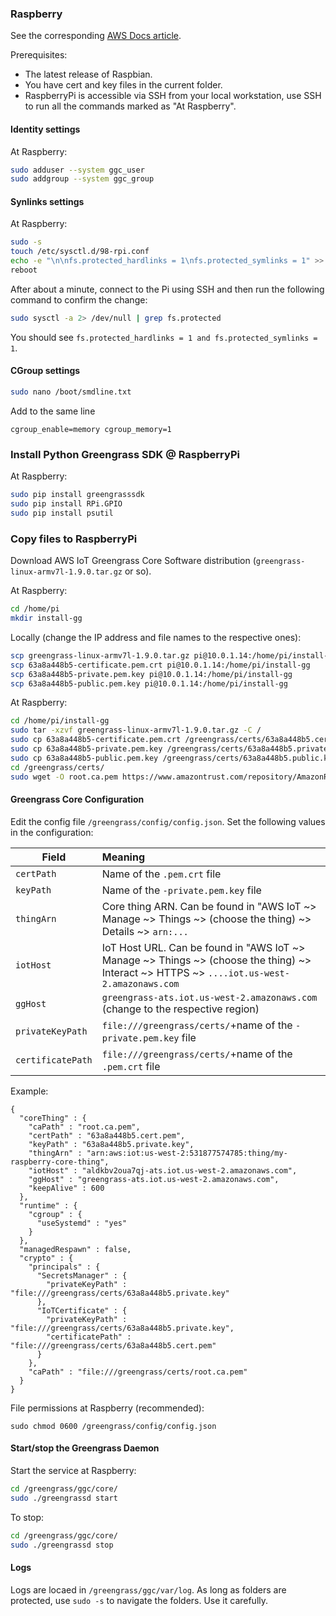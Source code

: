 ### Raspberry

See the corresponding [AWS Docs article](https://docs.aws.amazon.com/greengrass/latest/developerguide/module1.html). 


Prerequisites:
* The latest release of Raspbian.
* You have cert and key files in the current folder.
* RaspberryPi is accessible via SSH from your local workstation, use SSH to run all the commands marked as "At Raspberry".

#### Identity settings
At Raspberry:
```bash
sudo adduser --system ggc_user
sudo addgroup --system ggc_group
```

#### Synlinks settings
At Raspberry:
```bash
sudo -s
touch /etc/sysctl.d/98-rpi.conf
echo -e "\n\nfs.protected_hardlinks = 1\nfs.protected_symlinks = 1" >> /etc/sysctl.d/98-rpi.conf
reboot
```
After about a minute, connect to the Pi using SSH and then run the following command to confirm the change:

```bash
sudo sysctl -a 2> /dev/null | grep fs.protected
```
You should see `fs.protected_hardlinks = 1 and fs.protected_symlinks = 1`.

#### CGroup settings
```bash
sudo nano /boot/smdline.txt
```

Add to the same line
```
cgroup_enable=memory cgroup_memory=1
```

### Install Python Greengrass SDK @ RaspberryPi
At Raspberry:
```bash
sudo pip install greengrasssdk
sudo pip install RPi.GPIO
sudo pip install psutil
```

### Copy files to RaspberryPi

Download AWS IoT Greengrass Core Software distribution (`greengrass-linux-armv7l-1.9.0.tar.gz` or so).

At Raspberry:
```bash
cd /home/pi
mkdir install-gg
```

Locally (change the IP address and file names to the respective ones):
```bash
scp greengrass-linux-armv7l-1.9.0.tar.gz pi@10.0.1.14:/home/pi/install-gg
scp 63a8a448b5-certificate.pem.crt pi@10.0.1.14:/home/pi/install-gg
scp 63a8a448b5-private.pem.key pi@10.0.1.14:/home/pi/install-gg
scp 63a8a448b5-public.pem.key pi@10.0.1.14:/home/pi/install-gg
```

At Raspberry:
```bash
cd /home/pi/install-gg
sudo tar -xzvf greengrass-linux-armv7l-1.9.0.tar.gz -C /
sudo cp 63a8a448b5-certificate.pem.crt /greengrass/certs/63a8a448b5.cert.pem
sudo cp 63a8a448b5-private.pem.key /greengrass/certs/63a8a448b5.private.key
sudo cp 63a8a448b5-public.pem.key /greengrass/certs/63a8a448b5.public.key
cd /greengrass/certs/
sudo wget -O root.ca.pem https://www.amazontrust.com/repository/AmazonRootCA1.pem
```


#### Greengrass Core Configuration
Edit the config file `/greengrass/config/config.json`. 
Set the following values in the configuration:

| Field | Meaning |
| ------------- | :------------- |
| `certPath` | Name of the `.pem.crt` file |
| `keyPath `        | Name of the `-private.pem.key` file |
| `thingArn`        | Core thing ARN. Can be found in "AWS IoT ~> Manage ~> Things ~> (choose the thing) ~> Details ~> `arn:...` |
| `iotHost`        | IoT Host URL. Can be found in "AWS IoT ~> Manage ~> Things ~> (choose the thing) ~> Interact ~> HTTPS ~> `....iot.us-west-2.amazonaws.com` |
| `ggHost`        | `greengrass-ats.iot.us-west-2.amazonaws.com` (change to the respective region) |
| `privateKeyPath`        | `file:///greengrass/certs/`+name of the `-private.pem.key` file |
| `certificatePath`        | `file:///greengrass/certs/`+name of the `.pem.crt` file |

Example:
```
{
  "coreThing" : {
    "caPath" : "root.ca.pem",
    "certPath" : "63a8a448b5.cert.pem",
    "keyPath" : "63a8a448b5.private.key",
    "thingArn" : "arn:aws:iot:us-west-2:531877574785:thing/my-raspberry-core-thing",
    "iotHost" : "aldkbv2oua7qj-ats.iot.us-west-2.amazonaws.com",
    "ggHost" : "greengrass-ats.iot.us-west-2.amazonaws.com",
    "keepAlive" : 600
  },
  "runtime" : {
    "cgroup" : {
      "useSystemd" : "yes"
    }
  },
  "managedRespawn" : false,
  "crypto" : {
    "principals" : {
      "SecretsManager" : {
        "privateKeyPath" : "file:///greengrass/certs/63a8a448b5.private.key"
      },
      "IoTCertificate" : {
        "privateKeyPath" : "file:///greengrass/certs/63a8a448b5.private.key",
        "certificatePath" : "file:///greengrass/certs/63a8a448b5.cert.pem"
      }
    },
    "caPath" : "file:///greengrass/certs/root.ca.pem"
  }
}

```

File permissions at Raspberry (recommended):
```
sudo chmod 0600 /greengrass/config/config.json
```

#### Start/stop the Greengrass Daemon
Start the service at Raspberry:
```bash
cd /greengrass/ggc/core/
sudo ./greengrassd start
```

To stop:
```bash
cd /greengrass/ggc/core/
sudo ./greengrassd stop
```

####  Logs
Logs are locaed in `/greengrass/ggc/var/log`.
As long as folders are protected, use `sudo -s` to navigate the folders. Use it carefully.